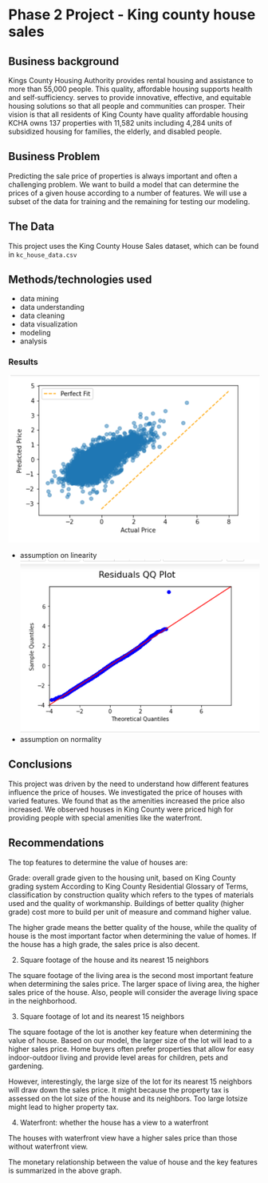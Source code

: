 # Phase 2 Project - King county house sales


## Business background

Kings County Housing Authority provides rental housing and assistance to more than 55,000 people. This quality, affordable housing supports health and self‑sufficiency.
serves to provide innovative, effective, and equitable housing solutions so that all people and communities can prosper. Their vision is that all residents of King County have quality affordable housing
KCHA owns 137 properties with 11,582 units including 4,284 units of subsidized housing for families, the elderly, and disabled people.



## Business Problem

Predicting the sale price of properties is always important and often a challenging problem. We want to build a model that can determine the prices of a given house according to a number of features. We will use a subset of the data for training and the remaining for testing our modeling.


## The Data
This project uses the King County House Sales dataset, which can be found in  `kc_house_data.csv`


## Methods/technologies used
* data mining
* data understanding
* data cleaning
* data visualization
* modeling
* analysis

### Results
![My image](images/linearity.png)
* assumption on linearity
![My image](images/normality.png)
* assumption on normality


## Conclusions
This project was driven by the need to understand how different features influence the price of houses. We investigated the price of houses with varied features. We found that as the amenities increased the price also increased. We observed houses in King County were priced high for providing people with special amenities like the waterfront.

## Recommendations

The top features to determine the value of houses are:

Grade: overall grade given to the housing unit, based on King County grading system
According to King County Residential Glossary of Terms, classification by construction quality which refers to the types of materials used and the quality of workmanship. Buildings of better quality (higher grade) cost more to build per unit of measure and command higher value.

The higher grade means the better quality of the house, while the quality of house is the most important factor when determining the value of homes. If the house has a high grade, the sales price is also decent.

2. Square footage of the house and its nearest 15 neighbors

The square footage of the living area is the second most important feature when determining the sales price. The larger space of living area, the higher sales price of the house. Also, people will consider the average living space in the neighborhood.

3. Square footage of lot and its nearest 15 neighbors

The square footage of the lot is another key feature when determining the value of house. Based on our model, the larger size of the lot will lead to a higher sales price. Home buyers often prefer properties that allow for easy indoor-outdoor living and provide level areas for children, pets and gardening.

However, interestingly, the large size of the lot for its nearest 15 neighbors will draw down the sales price. It might because the property tax is assessed on the lot size of the house and its neighbors. Too large lotsize might lead to higher property tax.

4. Waterfront: whether the house has a view to a waterfront

The houses with waterfront view have a higher sales price than those without waterfront view.

The monetary relationship between the value of house and the key features is summarized in the above graph.